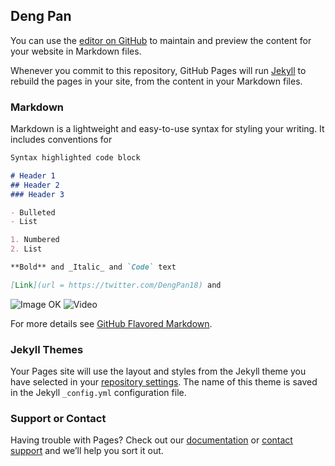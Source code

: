 ## Deng Pan

You can use the [editor on GitHub](https://github.com/DengPan012/dengpan012.github.io/edit/main/index.md) to maintain and preview the content for your website in Markdown files.

Whenever you commit to this repository, GitHub Pages will run [Jekyll](https://jekyllrb.com/) to rebuild the pages in your site, from the content in your Markdown files.

### Markdown

Markdown is a lightweight and easy-to-use syntax for styling your writing. It includes conventions for

```markdown
Syntax highlighted code block

# Header 1
## Header 2
### Header 3

- Bulleted
- List

1. Numbered
2. List

**Bold** and _Italic_ and `Code` text

[Link](url = https://twitter.com/DengPan18) and 
```
![Image](https://upload.wikimedia.org/wikipedia/commons/thumb/6/6b/HwithBrevebelow.png/440px-HwithBrevebelow.png)
OK
![Video](https://www.youtube.com/watch?v=JPtiRqOq7Rg)

For more details see [GitHub Flavored Markdown](https://guides.github.com/features/mastering-markdown/).

<!---
youtubeId: lDi9uFcD7XI
-->

### Jekyll Themes

Your Pages site will use the layout and styles from the Jekyll theme you have selected in your [repository settings](https://github.com/DengPan012/dengpan012.github.io/settings/pages). The name of this theme is saved in the Jekyll `_config.yml` configuration file.

### Support or Contact

Having trouble with Pages? Check out our [documentation](https://docs.github.com/categories/github-pages-basics/) or [contact support](https://support.github.com/contact) and we’ll help you sort it out.
